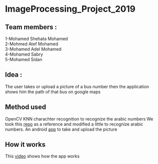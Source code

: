 # ImageProcessing_Project_2019
## Team members :

1-Mohamed Shehata Mohamed <br>
2-Mohmed Atef Mohamed <br>
3-Mohamed Adel Mohamed <br>
4-Mohamed Sabry <br>
5-Mohamed Sidan <br>

## Idea :
The user takes or upload  a picture of a bus number then the application shows him the path of that bus on google maps
    

## Method used 
OpenCV KNN charachter recognition to recognize the arabic numbers
We took this [repo](https://github.com/MicrocontrollersAndMore/OpenCV_3_KNN_Character_Recognition_Python) as a reference and modified a little to recognize arabic numbers.
An android [app](https://github.com/MuhammedSabry/Bus-Route.git) to take and upload the picture

## How it works
This [video](https://www.youtube.com/watch?v=tStfsfmlP_U&feature=youtu.be) shows how the app works


